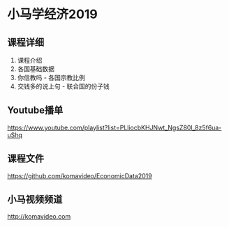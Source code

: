 小马学经济2019
=============

## 课程详细

01. 课程介绍
02. 各国基础数据
03. 你信教吗 - 各国宗教比例
04. 交钱多的说上句 - 联合国的份子钱

## Youtube播单

https://www.youtube.com/playlist?list=PLliocbKHJNwt_NgsZ80l_8z5f6ua-uShq

## 课程文件

https://github.com/komavideo/EconomicData2019

## 小马视频频道

http://komavideo.com
